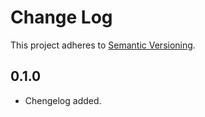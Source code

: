 # Change Log

This project adheres to [Semantic Versioning](http://semver.org/).

## 0.1.0

* Chengelog added.
